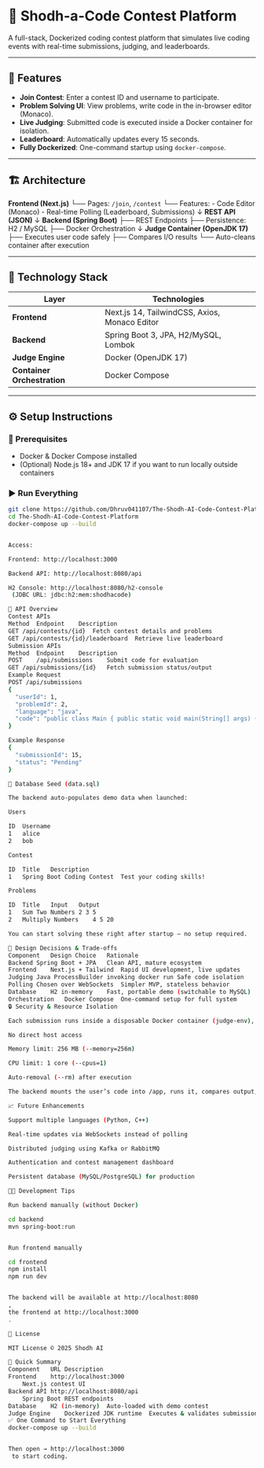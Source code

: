 # 🧠 Shodh-a-Code Contest Platform

A full-stack, Dockerized coding contest platform that simulates live coding events with real-time submissions, judging, and leaderboards.

---

## 🚀 Features

- **Join Contest**: Enter a contest ID and username to participate.
- **Problem Solving UI**: View problems, write code in the in-browser editor (Monaco).
- **Live Judging**: Submitted code is executed inside a Docker container for isolation.
- **Leaderboard**: Automatically updates every 15 seconds.
- **Fully Dockerized**: One-command startup using `docker-compose`.

---

## 🏗️ Architecture

**Frontend (Next.js)**
└── Pages: `/join`, `/contest`
    └── Features:
        - Code Editor (Monaco)
        - Real-time Polling (Leaderboard, Submissions)
        ↓
**REST API (JSON)**
    ↓
**Backend (Spring Boot)**
    ├── REST Endpoints
    ├── Persistence: H2 / MySQL
    ├── Docker Orchestration
    ↓
**Judge Container (OpenJDK 17)**
    ├── Executes user code safely
    ├── Compares I/O results
    └── Auto-cleans container after execution



---

## 🧩 Technology Stack

| Layer | Technologies |
|-------|---------------|
| **Frontend** | Next.js 14, TailwindCSS, Axios, Monaco Editor |
| **Backend** | Spring Boot 3, JPA, H2/MySQL, Lombok |
| **Judge Engine** | Docker (OpenJDK 17) |
| **Container Orchestration** | Docker Compose |

---

## ⚙️ Setup Instructions

### 🧰 Prerequisites
- Docker & Docker Compose installed
- (Optional) Node.js 18+ and JDK 17 if you want to run locally outside containers

### ▶️ Run Everything
```bash
git clone https://github.com/Dhruv041107/The-Shodh-AI-Code-Contest-Platform
cd The-Shodh-AI-Code-Contest-Platform
docker-compose up --build


Access:

Frontend: http://localhost:3000

Backend API: http://localhost:8080/api

H2 Console: http://localhost:8080/h2-console
 (JDBC URL: jdbc:h2:mem:shodhacode)

🧠 API Overview
Contest APIs
Method	Endpoint	Description
GET	/api/contests/{id}	Fetch contest details and problems
GET	/api/contests/{id}/leaderboard	Retrieve live leaderboard
Submission APIs
Method	Endpoint	Description
POST	/api/submissions	Submit code for evaluation
GET	/api/submissions/{id}	Fetch submission status/output
Example Request
POST /api/submissions
{
  "userId": 1,
  "problemId": 2,
  "language": "java",
  "code": "public class Main { public static void main(String[] args) { ... } }"
}

Example Response
{
  "submissionId": 15,
  "status": "Pending"
}

🧱 Database Seed (data.sql)

The backend auto-populates demo data when launched:

Users

ID	Username
1	alice
2	bob

Contest

ID	Title	Description
1	Spring Boot Coding Contest	Test your coding skills!

Problems

ID	Title	Input	Output
1	Sum Two Numbers	2 3	5
2	Multiply Numbers	4 5	20

You can start solving these right after startup — no setup required.

🧰 Design Decisions & Trade-offs
Component	Design Choice	Rationale
Backend	Spring Boot + JPA	Clean API, mature ecosystem
Frontend	Next.js + Tailwind	Rapid UI development, live updates
Judging	Java ProcessBuilder invoking docker run	Safe code isolation
Polling	Chosen over WebSockets	Simpler MVP, stateless behavior
Database	H2 in-memory	Fast, portable demo (switchable to MySQL)
Orchestration	Docker Compose	One-command setup for full system
🔒 Security & Resource Isolation

Each submission runs inside a disposable Docker container (judge-env), ensuring:

No direct host access

Memory limit: 256 MB (--memory=256m)

CPU limit: 1 core (--cpus=1)

Auto-removal (--rm) after execution

The backend mounts the user’s code into /app, runs it, compares output, and stores the result.

📈 Future Enhancements

Support multiple languages (Python, C++)

Real-time updates via WebSockets instead of polling

Distributed judging using Kafka or RabbitMQ

Authentication and contest management dashboard

Persistent database (MySQL/PostgreSQL) for production

🧑‍💻 Development Tips

Run backend manually (without Docker)

cd backend
mvn spring-boot:run


Run frontend manually

cd frontend
npm install
npm run dev


The backend will be available at http://localhost:8080
,
the frontend at http://localhost:3000
.

🧾 License

MIT License © 2025 Shodh AI

🏁 Quick Summary
Component	URL	Description
Frontend	http://localhost:3000
	Next.js contest UI
Backend API	http://localhost:8080/api
	Spring Boot REST endpoints
Database	H2 (in-memory)	Auto-loaded with demo contest
Judge Engine	Dockerized JDK runtime	Executes & validates submissions
✅ One Command to Start Everything
docker-compose up --build


Then open → http://localhost:3000
 to start coding.
